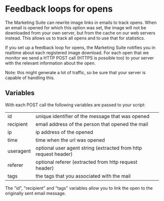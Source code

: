 # Feedback loops for opens

The Marketing Suite can rewrite image links in emails to track opens. When an email
is opened for which this option was set, the image will not be downloaded from your
own server, but from the cache on our web servers instead. This
allows us to track all opens and to use that for statistics.

If you set up a feedback loop for opens, the Marketing Suite notifies you in realtime
about each registered image download. For each open that we monitor we send 
a HTTP POST call (HTTPS is possible too) to your server with the relevant 
information about the open. 

Note: this might generate a lot of traffic, so be sure that your server is capable
of handling this.

## Variables

With each POST call the following variables are passed to your script:

<table>
    <tr>
        <td>id</td>
        <td>unique identifier of the message that was opened</td>
    </tr>
    <tr>
        <td>recipient</td>
        <td>email address of the person that opened the mail</td>
    </tr>
    <tr>
        <td>ip</td>
        <td>ip address of the opened</td>
    </tr>
    <tr>
        <td>time</td>
        <td>time when the url was opened</td>
    </tr>
    <tr>
        <td>useragent</td>
        <td>optional user agent string (extracted from http request header)</td>
    </tr>
    <tr>
        <td>referer</td>
        <td>optional referer (extracted from http request header)</td>
    </tr>
    <tr>
        <td>tags</td>
        <td>the tags that you associated with the mail</td>
    </tr>
</table>

The "id", "recipient" and "tags" variables allow you to link the open to the 
originally sent email message.
